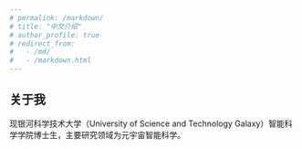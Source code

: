 ```yaml
---
# permalink: /markdown/
# title: "中文介绍"
# author_profile: true
# redirect_from: 
#   - /md/
#   - /markdown.html
---
```


## 关于我
现银河科学技术大学（University of Science and Technology Galaxy）智能科学学院博士生，主要研究领域为元宇宙智能科学。
